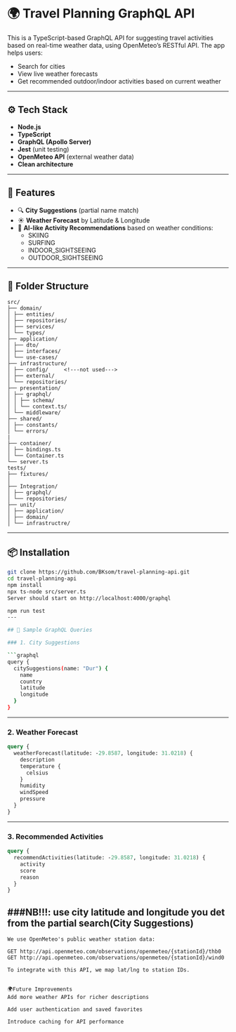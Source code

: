 # 🌍 Travel Planning GraphQL API

This is a TypeScript-based GraphQL API for suggesting travel activities based on real-time weather data, using OpenMeteo’s RESTful API. The app helps users:
- Search for cities
- View live weather forecasts
- Get recommended outdoor/indoor activities based on current weather

---

## ⚙️ Tech Stack

- **Node.js**
- **TypeScript**
- **GraphQL (Apollo Server)**
- **Jest** (unit testing)
- **OpenMeteo API** (external weather data)
- **Clean architecture**

---

## 🚀 Features

- 🔍 **City Suggestions** (partial name match)
- ☀️ **Weather Forecast** by Latitude & Longitude
- 🧠 **AI-like Activity Recommendations** based on weather conditions:
  - SKIING
  - SURFING
  - INDOOR_SIGHTSEEING
  - OUTDOOR_SIGHTSEEING

---

## 📁 Folder Structure
```
src/
├── domain/
│ ├── entities/
│ ├── repositories/
│ ├── services/
│ └── types/
├── application/
│ ├── dto/
│ ├── interfaces/
│ └── use-cases/
├── infrastructure/
│ ├── config/     <!---not used--->
│ ├── external/
│ └── repositories/
├── presentation/
│ ├── graphql/
│ │ ├── schema/
│ │ └── context.ts/
│ └── middleware/
├── shared/
│ ├── constants/
│ └── errors/
| 
├── container/
│ ├── bindings.ts
│ └── Container.ts
└── server.ts
tests/
├── fixtures/
│ 
├── Integration/
│ ├── graphql/
│ └── repositories/
├── unit/
│ ├── application/
│ ├── domain/
│ └── infrastructre/

```
---

## 📦 Installation

```bash
git clone https://github.com/BKsom/travel-planning-api.git
cd travel-planning-api
npm install
npx ts-node src/server.ts
Server should start on http://localhost:4000/graphql

npm run test
---

## 🔌 Sample GraphQL Queries

### 1. City Suggestions

```graphql
query {
  citySuggestions(name: "Dur") {
    name
    country
    latitude
    longitude
  }
}
```
---
### 2. Weather Forecast

```graphql
query {
  weatherForecast(latitude: -29.8587, longitude: 31.0218) {
    description
    temperature {
      celsius
    }
    humidity
    windSpeed
    pressure
  }
}
```
---
### 3. Recommended Activities

```graphql
query {
  recommendActivities(latitude: -29.8587, longitude: 31.0218) {
    activity
    score
    reason
  }
}
```
###NB!!!: use city latitude and longitude you det from the partial search(City Suggestions)
---

```
We use OpenMeteo's public weather station data:

GET http://api.openmeteo.com/observations/openmeteo/{stationId}/thb0
GET http://api.openmeteo.com/observations/openmeteo/{stationId}/wind0

To integrate with this API, we map lat/lng to station IDs.


🌍Future Improvements
Add more weather APIs for richer descriptions

Add user authentication and saved favorites

Introduce caching for API performance
```
